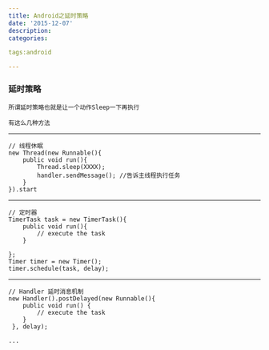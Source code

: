 ```yaml
---
title: Android之延时策略
date: '2015-12-07'
description:
categories:

tags:android

---
```


>

### 延时策略

>

	所谓延时策略也就是让一个动作Sleep一下再执行

	有这么几种方法

>

---

>

	// 线程休眠
	new Thread(new Runnable(){   
		public void run(){   
			Thread.sleep(XXXX);   
			handler.sendMessage(); //告诉主线程执行任务   
		}   
	}).start 

>

---

>

	// 定时器
	TimerTask task = new TimerTask(){   
		public void run(){   
			// execute the task 
		}   

	};   
	Timer timer = new Timer(); 
	timer.schedule(task, delay); 

>

---

>

	// Handler 延时消息机制
	new Handler().postDelayed(new Runnable(){   
		public void run() {   
			// execute the task   
		}   
	 }, delay);   

>

	...
